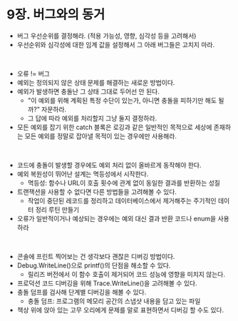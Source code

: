 # 9장. 버그와의 동거
- 버그 우선순위를 결정해라. (적용 가능성, 영향, 심각성 등을 고려해서)
- 우선순위와 심각성에 대한 임계 값을 설정해서 그 아래 버그들은 고치지 마라.
  
<br/>

- 오류 != 버그 
- 예외는 정의되지 않은 상태 문제를 해결하는 새로운 방법이다.
- 예외가 발생하면 충돌난 그 상태 그대로 두어선 안 된다.
  - "이 예외를 위해 계획된 특정 수단이 있는가, 아니면 충돌을 피하기만 해도 될까?" 자문하라.
  - 그 답에 따라 예외를 처리할지 그냥 둘지 결정하라.
- 모든 예외를 잡기 위한 catch 블록은 로깅과 같은 일반적인 목적으로 세상에 존재하는 모든 예외를 정말로 잡아낼 목적이 있는 경우에만 사용해라.

<br/>

- 코드에 충돌이 발생할 경우에도 예외 처리 없이 올바르게 동작해야 한다.
- 예외 복원성이 뛰어난 설계는 멱등성에서 시작한다.
  - 멱등성: 함수나 URL이 호출 횟수에 관계 없이 동일한 결과를 반환하는 성질
- 트랜잭션을 사용할 수 없다면 다른 방법들을 고려해볼 수 있다.
  - 작업이 중단된 레코드를 정리하고 데이터베이스에서 제거해주는 주기적인 데이터 정리 루틴 만들기
- 오류가 일반적이거나 예상되는 경우에는 예외 대신 결과 반환 코드나 enum을 사용하라

<br/>

- 콘솔에 프린트 찍어보는 건 생각보다 괜찮은 디버깅 방법이다.
- Debug.WriteLine()으로 printf()의 단점을 해소할 수 있다.  
  - 릴리즈 버전에서 이 함수 호출이 제거되어 코드 성능에 영향을 미치지 않는다.
- 프로덕션 코드 디버깅을 위해 Trace.WriteLine()을 고려해볼 수 있다.
- 충돌 덤프를 검사해 단계별 디버깅을 해볼 수 있다.
  - 충돌 덤프: 프로그램의 메모리 공간의 스냅샷 내용을 담고 있는 파일
- 책상 위에 앉아 있는 고무 오리에게 문제를 말로 표현하면서 디버깅 할 수도 있다.